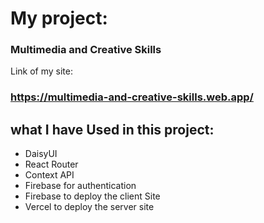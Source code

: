# My project:

### Multimedia and Creative Skills

Link of my site:
### https://multimedia-and-creative-skills.web.app/

## what I have Used in this project: 

- DaisyUI
- React Router
- Context API
- Firebase for authentication
- Firebase to deploy the client Site
- Vercel to deploy the server site
